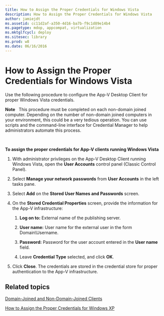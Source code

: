 ```yaml
---
title: How to Assign the Proper Credentials for Windows Vista
description: How to Assign the Proper Credentials for Windows Vista
author: jamiejdt
ms.assetid: cc11d2af-a350-4d16-ba7b-f9c1d89e14b4
ms.pagetype: mdop, appcompat, virtualization
ms.mktglfcycl: deploy
ms.sitesec: library
ms.prod: w8
ms.date: 06/16/2016
---
```



# How to Assign the Proper Credentials for Windows Vista


Use the following procedure to configure the App-V Desktop Client for proper Windows Vista credentials.

**Note**  
This procedure must be completed on each non-domain joined computer. Depending on the number of non-domain joined computers in your environment, this could be a very tedious operation. You can use scripts and the command-line interface for Credential Manager to help administrators automate this process.

 

**To assign the proper credentials for App-V clients running Windows Vista**

1.  With administrator privileges on the App-V Desktop Client running Windows Vista, open the **User Accounts** control panel (Classic Control Panel).

2.  Select **Manage your network passwords** from **User Accounts** in the left tasks pane.

3.  Select **Add** on the **Stored User Names and Passwords** screen.

4.  On the **Stored Credential Properties** screen, provide the information for the App-V infrastructure:

    1.  **Log on to:** External name of the publishing server.

    2.  **User name:** User name for the external user in the form Domain\\Username.

    3.  **Password:** Password for the user account entered in the **User name** field.

    4.  Leave **Credential Type** selected, and click **OK**.

5.  Click **Close**. The credentials are stored in the credential store for proper authentication to the App-V infrastructure.

## Related topics


[Domain-Joined and Non-Domain-Joined Clients](domain-joined-and-non-domain-joined-clients.md)

[How to Assign the Proper Credentials for Windows XP](how-to-assign--the-proper-credentials-for-windows-xp.md)

 

 





